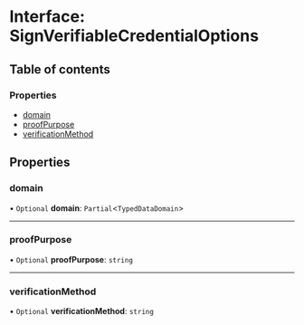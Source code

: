 # Interface: SignVerifiableCredentialOptions

## Table of contents

### Properties

- [domain](SignVerifiableCredentialOptions.md#domain)
- [proofPurpose](SignVerifiableCredentialOptions.md#proofpurpose)
- [verificationMethod](SignVerifiableCredentialOptions.md#verificationmethod)

## Properties

### domain

• `Optional` **domain**: `Partial`<`TypedDataDomain`\>

___

### proofPurpose

• `Optional` **proofPurpose**: `string`

___

### verificationMethod

• `Optional` **verificationMethod**: `string`
